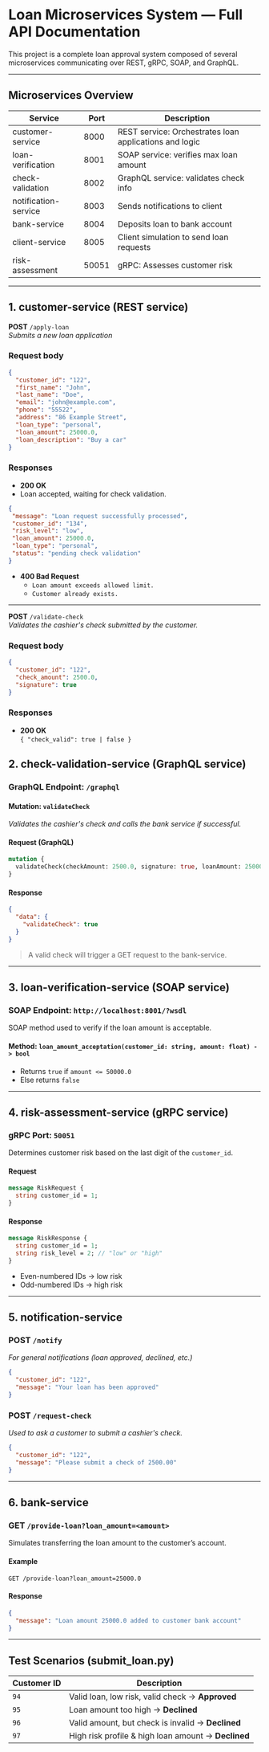 # Loan Microservices System — Full API Documentation

This project is a complete loan approval system composed of several microservices communicating over REST, gRPC, SOAP, and GraphQL.

---

## Microservices Overview

| Service                | Port   | Description                                      |
|------------------------|--------|--------------------------------------------------|
| customer-service       | 8000   | REST service: Orchestrates loan applications and logic         |
| loan-verification      | 8001   | SOAP service: verifies max loan amount           |
| check-validation       | 8002   | GraphQL service: validates check info            |
| notification-service   | 8003   | Sends notifications to client                    |
| bank-service           | 8004   | Deposits loan to bank account                    |
| client-service         | 8005   | Client simulation to send loan requests          |
| risk-assessment        | 50051  | gRPC: Assesses customer risk                     |

---

## 1. customer-service (REST service)

**POST** `/apply-loan`  
_Submits a new loan application_

### Request body

```json
{
  "customer_id": "122",
  "first_name": "John",
  "last_name": "Doe",
  "email": "john@example.com",
  "phone": "55522",
  "address": "86 Example Street",
  "loan_type": "personal",
  "loan_amount": 25000.0,
  "loan_description": "Buy a car"
}
```

### Responses

- **200 OK**  
- Loan accepted, waiting for check validation.
 ```json
{
  "message": "Loan request successfully processed",
  "customer_id": "134",
  "risk_level": "low",
  "loan_amount": 25000.0,
  "loan_type": "personal",
  "status": "pending check validation"
}
```

- **400 Bad Request**  
  - `Loan amount exceeds allowed limit.`
  - `Customer already exists.`

---

**POST** `/validate-check`  
_Validates the cashier's check submitted by the customer._

### Request body

```json
{
  "customer_id": "122",
  "check_amount": 2500.0,
  "signature": true
}
```

###  Responses

- **200 OK**  
  `{ "check_valid": true | false }`

## 2. check-validation-service (GraphQL service)

### **GraphQL Endpoint**: `/graphql`

#### Mutation: `validateCheck`

_Validates the cashier's check and calls the bank service if successful._

#### Request (GraphQL)

```graphql
mutation {
  validateCheck(checkAmount: 2500.0, signature: true, loanAmount: 25000.0)
}
```

#### Response

```json
{
  "data": {
    "validateCheck": true
  }
}
```

> A valid check will trigger a GET request to the bank-service.

---
## 3. loan-verification-service (SOAP service)

### **SOAP Endpoint**: `http://localhost:8001/?wsdl`

SOAP method used to verify if the loan amount is acceptable.

#### Method: `loan_amount_acceptation(customer_id: string, amount: float) -> bool`

- Returns `true` if `amount <= 50000.0`
- Else returns `false`

---
## 4. risk-assessment-service (gRPC service)

### **gRPC Port**: `50051`

Determines customer risk based on the last digit of the `customer_id`.

#### Request

```proto
message RiskRequest {
  string customer_id = 1;
}
```

#### Response

```proto
message RiskResponse {
  string customer_id = 1;
  string risk_level = 2; // "low" or "high"
}
```

- Even-numbered IDs → low risk
- Odd-numbered IDs → high risk

---
## 5. notification-service 

### **POST** `/notify`

_For general notifications (loan approved, declined, etc.)_

```json
{
  "customer_id": "122",
  "message": "Your loan has been approved"
}
```

### **POST** `/request-check`

_Used to ask a customer to submit a cashier's check._

```json
{
  "customer_id": "122",
  "message": "Please submit a check of 2500.00"
}
```
---
## 6. bank-service

### **GET** `/provide-loan?loan_amount=<amount>`

Simulates transferring the loan amount to the customer’s account.

#### Example

```
GET /provide-loan?loan_amount=25000.0
```

#### Response

```json
{
  "message": "Loan amount 25000.0 added to customer bank account"
}
```
---

## Test Scenarios (submit_loan.py)

| Customer ID | Description                                        |
|-------------|----------------------------------------------------|
| `94`        | Valid loan, low risk, valid check → **Approved**   |
| `95`        | Loan amount too high → **Declined**                |
| `96`        | Valid amount, but check is invalid → **Declined**  |
| `97`        | High risk profile & high loan amount → **Declined**|



